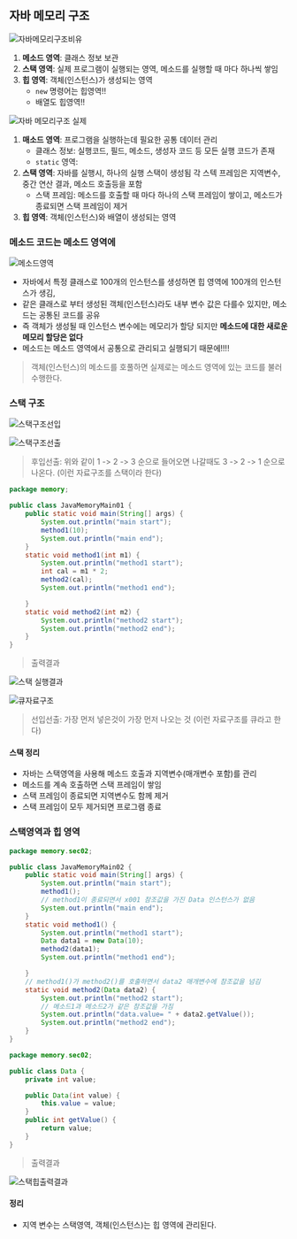 ## 자바 메모리 구조






![자바메모리구조비유](https://github.com/king-dong-gun/Java_basic/assets/160683545/7920f4c1-fb3e-4556-a27b-b9a16e8acd3c)



1. **메소드 영역**: 클래스 정보 보관
2. **스택 영역**: 실제 프로그램이 실행되는 영역, 메소드를 실행할 때 마다 하나씩 쌓임
3. **힙 영역**: 객체(인스턴스)가 생성되는 영역
    - `new` 명령어는 힙영역!!
    - 배열도 힙영역!!






![자바 메모리구조 실제](https://github.com/king-dong-gun/Java_basic/assets/160683545/94b0482d-cb88-4777-883d-4fb6287d17a2)







1. **매소드 영역**: 프로그램을 실행하는데 필요한 공통 데이터 관리
   - 클래스 정보: 실행코드, 필드, 메소드, 생성자 코드 등 모든 실행 코드가 존재
   - `static` 영역: 
2. **스택 영역**: 자바를 실행시, 하나의 실행 스택이 생성됨 각 스텍 프레임은 지역변수, 중간 연산 결과, 메소드 호출등을 포함
    - 스택 프레임: 메소드를 호출할 때 마다 하나의 스택 프레임이 쌓이고, 메소드가 종료되면 스택 프레임이 제거
3. **힙 영역**: 객체(인스턴스)와 배열이 생성되는 영역


### 메소드 코드는 메소드 영역에




![메소드영역](https://github.com/king-dong-gun/Java_basic/assets/160683545/c42accd2-066d-48d5-8f36-00d4d951b140)








- 자바에서 특정 클래스로 100개의 인스턴스를 생성하면 힙 영역에 100개의 인스턴스가 생김,
- 같은 클래스로 부터 생성된 객체(인스턴스)라도 내부 변수 값은 다를수 있지만, 메소드는 공통된 코드를 공유
- 즉 객체가 생성될 때 인스턴스 변수에는 메모리가 할당 되지만 **메소드에 대한 새로운 메모리 할당은 없다**
- 메소드는 메소드 영역에서 공통으로 관리되고 실행되기 때문에!!!!
> 객체(인스턴스)의 메소드를 호풀하면 실제로는 메소드 영역에 있는 코드를 불러 수행한다.

### 스택 구조




![스택구조선입](https://github.com/king-dong-gun/Java_basic/assets/160683545/f02d70c8-e331-4203-a3aa-a634719d2a51)








![스택구조선출](https://github.com/king-dong-gun/Java_basic/assets/160683545/0a81714c-3108-425c-b550-3d7a9cd57796)






> 후입선출: 위와 같이 1 -> 2 -> 3 순으로 들어오면 나갈때도 3 -> 2 -> 1 순으로 나온다. (이런 자료구조를 스택이라 한다)

```java
package memory;

public class JavaMemoryMain01 {
    public static void main(String[] args) {
        System.out.println("main start");
        method1(10);
        System.out.println("main end");
    }
    static void method1(int m1) {
        System.out.println("method1 start");
        int cal = m1 * 2;
        method2(cal);
        System.out.println("method1 end");

    }
    static void method2(int m2) {
        System.out.println("method2 start");
        System.out.println("method2 end");
    }
}
```
> 출력결과





![스택 실행결과](https://github.com/king-dong-gun/Java_basic/assets/160683545/073ce738-5dbe-491d-b0ca-8d3ecf659d7b)






![큐자료구조](https://github.com/king-dong-gun/Java_basic/assets/160683545/dd560df1-4f8b-453b-a90f-bf343e3a31eb)



> 선입선출: 가장 먼저 넣은것이 가장 먼저 나오는 것 (이런 자료구조를 큐라고 한다)

#### 스택 정리
- 자바는 스택영역을 사용해 메소드 호출과 지역변수(매개변수 포함)를 관리
- 메소드를 계속 호출하면 스택 프레임이 쌓임
- 스택 프레임이 종료되면 지역변수도 함께 제거
- 스택 프레임이 모두 제거되면 프로그램 종료


### 스택영역과 힙 영역
```java
package memory.sec02;

public class JavaMemoryMain02 {
    public static void main(String[] args) {
        System.out.println("main start");
        method1();
        // method1이 종료되면서 x001 참조값을 가진 Data 인스턴스가 없음
        System.out.println("main end");
    }
    static void method1() {
        System.out.println("method1 start");
        Data data1 = new Data(10);
        method2(data1);
        System.out.println("method1 end");

    }
    // method1()가 method2()를 호출하면서 data2 매개변수에 참조값을 넘김
    static void method2(Data data2) {
        System.out.println("method2 start");
        // 메소드1과 메소드2가 같은 참조값을 가짐
        System.out.println("data.value= " + data2.getValue());
        System.out.println("method2 end");
    }
}
```
```java
package memory.sec02;

public class Data {
    private int value;

    public Data(int value) {
        this.value = value;
    }
    public int getValue() {
        return value;
    }
}
```
> 출력결과




![스택힙출력결과](https://github.com/king-dong-gun/Java_basic/assets/160683545/aaa257e9-a21e-4730-a8c6-7eaac41ec0bd)





#### 정리
- 지역 변수는 스택영역, 객체(인스턴스)는 힙 영역에 관리된다.

